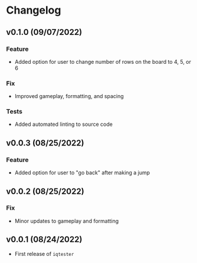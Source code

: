 # Changelog

## v0.1.0 (09/07/2022)

### Feature

- Added option for user to change number of rows on the board to 4, 5, or 6

### Fix

- Improved gameplay, formatting, and spacing

### Tests

- Added automated linting to source code

## v0.0.3 (08/25/2022)

### Feature

- Added option for user to "go back" after making a jump

## v0.0.2 (08/25/2022)

### Fix

- Minor updates to gameplay and formatting

## v0.0.1 (08/24/2022)

- First release of `iqtester`